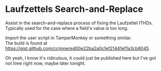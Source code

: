 # Laufzettels Search-and-Replace

Assist in the search-and-replace process of fixing the Laufzettel ITHDs.  
Typically used for the case where a field's value is too long.

Import the user script in TamperMonkey or something similar.  
The build is found at https://gist.github.com/ccjmne/ed00e22ba2a0c1ef21441ef1a3cb8045.

Oh yeah, I know it's ridiculous, it could just be published here but I've got not time right now, maybe later tonight.
